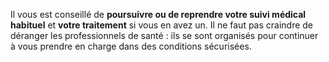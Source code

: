<div class="conseil">

Il vous est conseillé de **poursuivre ou de reprendre votre suivi médical habituel** et **votre traitement** si vous en avez un. Il ne faut pas craindre de déranger les professionnels de santé : ils se sont organisés pour continuer à vous prendre en charge dans des conditions sécurisées.

</div>
